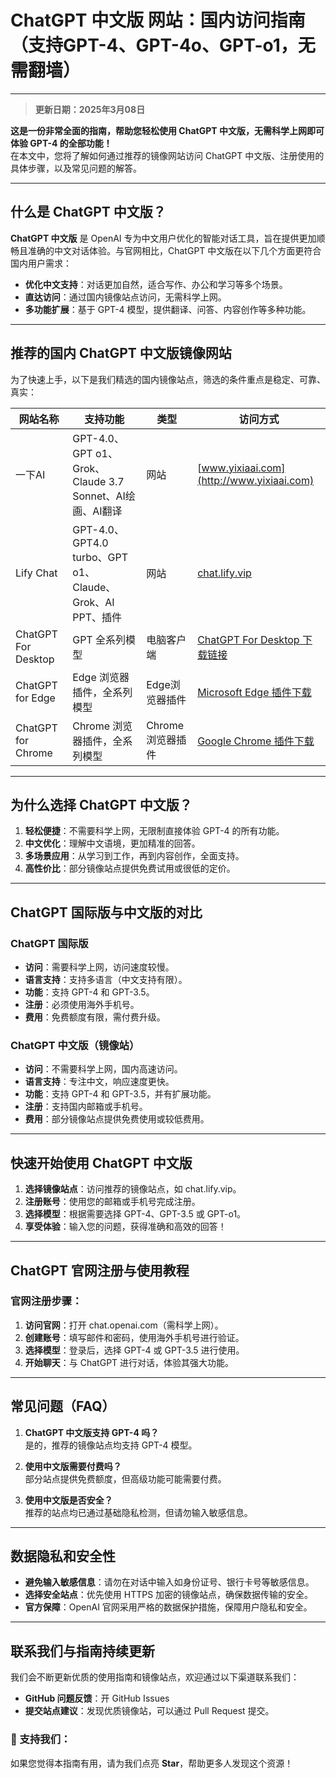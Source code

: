 # ChatGPT 中文版 网站：国内访问指南（支持GPT-4、GPT-4o、GPT-o1，无需翻墙）
---
> **更新日期：2025年3月08日**

**这是一份非常全面的指南，帮助您轻松使用 ChatGPT 中文版，无需科学上网即可体验 GPT-4 的全部功能！**  
在本文中，您将了解如何通过推荐的镜像网站访问 ChatGPT 中文版、注册使用的具体步骤，以及常见问题的解答。

---

## 什么是 ChatGPT 中文版？

**ChatGPT 中文版** 是 OpenAI 专为中文用户优化的智能对话工具，旨在提供更加顺畅且准确的中文对话体验。与官网相比，ChatGPT 中文版在以下几个方面更符合国内用户需求：

- **优化中文支持**：对话更加自然，适合写作、办公和学习等多个场景。
- **直达访问**：通过国内镜像站点访问，无需科学上网。
- **多功能扩展**：基于 GPT-4 模型，提供翻译、问答、内容创作等多种功能。

---

## 推荐的国内 ChatGPT 中文版镜像网站

为了快速上手，以下是我们精选的国内镜像站点，筛选的条件重点是稳定、可靠、真实：

| 网站名称               | 支持功能                                 | 类型              | 访问方式                                                                                                      |
|------------------------|------------------------------------------|-------------------|---------------------------------------------------------------------------------------------------------------|
| 一下AI                 | GPT-4.0、GPT o1、Grok、Claude 3.7 Sonnet、AI绘画、AI翻译            | 网站              | [www.yixiaai.com](http://www.yixiaai.com)                                                                     |
| Lify Chat              | GPT-4.0、GPT4.0 turbo、GPT o1、Claude、Grok、AI PPT、插件 | 网站              | [chat.lify.vip](http://chat.lify.vip)                                                                          |
| ChatGPT For Desktop    | GPT 全系列模型                            | 电脑客户端         | [ChatGPT For Desktop 下载链接](http://chatknow.lify.vip/software/AI智慧岛_1.0.0_x64_zh-CN.msi)                  |
| ChatGPT for Edge       | Edge 浏览器插件，全系列模型                | Edge浏览器插件     | [Microsoft Edge 插件下载](https://microsoftedge.microsoft.com/addons/detail/chatgpt中文版中文界面对话写作绘画/lmlenkgcieicbnpobkhmpcgmamahahil) |
| ChatGPT for Chrome     | Chrome 浏览器插件，全系列模型              | Chrome浏览器插件   | [Google Chrome 插件下载](https://chromewebstore.google.com/detail/chatgpt中文版ai智慧岛/jffjfhngfgcglmjjpakgekefpegmhkll?hl=zh-CN&utm_source=ext_sidebar) |


---

## 为什么选择 ChatGPT 中文版？

1. **轻松便捷**：不需要科学上网，无限制直接体验 GPT-4 的所有功能。
2. **中文优化**：理解中文语境，更加精准的回答。
3. **多场景应用**：从学习到工作，再到内容创作，全面支持。
4. **高性价比**：部分镜像站点提供免费试用或很低的定价。

---

## ChatGPT 国际版与中文版的对比

### ChatGPT 国际版
- **访问**：需要科学上网，访问速度较慢。
- **语言支持**：支持多语言（中文支持有限）。
- **功能**：支持 GPT-4 和 GPT-3.5。
- **注册**：必须使用海外手机号。
- **费用**：免费额度有限，需付费升级。

### ChatGPT 中文版（镜像站）
- **访问**：不需要科学上网，国内高速访问。
- **语言支持**：专注中文，响应速度更快。
- **功能**：支持 GPT-4 和 GPT-3.5，并有扩展功能。
- **注册**：支持国内邮箱或手机号。
- **费用**：部分镜像站点提供免费使用或较低费用。

---

## 快速开始使用 ChatGPT 中文版

1. **选择镜像站点**：访问推荐的镜像站点，如 chat.lify.vip。
2. **注册账号**：使用您的邮箱或手机号完成注册。
3. **选择模型**：根据需要选择 GPT-4、GPT-3.5 或 GPT-o1。
4. **享受体验**：输入您的问题，获得准确和高效的回答！

---

## ChatGPT 官网注册与使用教程

### 官网注册步骤：

1. **访问官网**：打开 chat.openai.com（需科学上网）。
2. **创建账号**：填写邮件和密码，使用海外手机号进行验证。
3. **选择模型**：登录后，选择 GPT-4 或 GPT-3.5 进行使用。
4. **开始聊天**：与 ChatGPT 进行对话，体验其强大功能。

---

## 常见问题（FAQ）

1. **ChatGPT 中文版支持 GPT-4 吗？**  
   是的，推荐的镜像站点均支持 GPT-4 模型。

2. **使用中文版需要付费吗？**  
   部分站点提供免费额度，但高级功能可能需要付费。

3. **使用中文版是否安全？**  
   推荐的站点均已通过基础隐私检测，但请勿输入敏感信息。

---

## 数据隐私和安全性

- **避免输入敏感信息**：请勿在对话中输入如身份证号、银行卡号等敏感信息。
- **选择安全站点**：优先使用 HTTPS 加密的镜像站点，确保数据传输的安全。
- **官方保障**：OpenAI 官网采用严格的数据保护措施，保障用户隐私和安全。

---

## 联系我们与指南持续更新

我们会不断更新优质的使用指南和镜像站点，欢迎通过以下渠道联系我们：  
- **GitHub 问题反馈**：开 GitHub Issues  
- **提交站点建议**：发现优质镜像站，可以通过 Pull Request 提交。

### 🌟 支持我们：
如果您觉得本指南有用，请为我们点亮 **Star**，帮助更多人发现这个资源！

